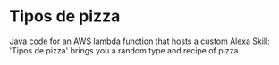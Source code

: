 # Tipos de pizza #
Java code for an AWS lambda function that hosts a custom Alexa Skill: 'Tipos de pizza' brings you a random type and recipe of pizza.
